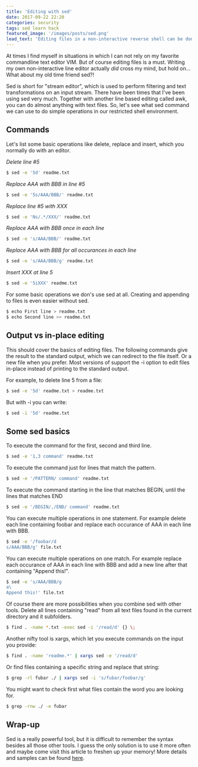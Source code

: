 ```yaml
---
title: 'Editing with sed'
date: 2017-09-22 22:20
categories: security
tags: sed learn hack
featured_image: '/images/posts/sed.png'
lead_text: 'Editing files in a non-interactive reverse shell can be done easily with sed'
---
```


At times I find myself in situations in which I can not rely on my favorite commandline text editor VIM.
But of course editing files is a must. Writing my own non-interactive line editor actually _did_ cross my mind,
but hold on... What about my old time friend sed?!

Sed is short for "stream editor", which is used to perform filtering and text transformations on an input stream. There have been times
that I've been using sed very much. Together with another line based editing called awk, you can do almost anything with text files.
So, let's see what sed command we can use to do simple operations in our restricted shell environment.

## Commands
Let's list some basic operations like delete, replace and insert, which you normally do with an editor.

_Delete line #5_
```bash
$ sed -e '5d' readme.txt
```

_Replace AAA with BBB in line #5_
```bash
$ sed -e '5s/AAA/BBB/' readme.txt
```

_Replace line #5 with XXX_
```bash
$ sed -e 'Ns/.*/XXX/' readme.txt
```

_Replace AAA with BBB once in each line_
```bash
$ sed -e 's/AAA/BBB/' readme.txt
```

_Replace AAA with BBB for all occurances in each line_
```bash
$ sed -e 's/AAA/BBB/g' readme.txt
```

_Insert XXX at line 5_
```bash
$ sed -e '5iXXX' readme.txt
```

For some basic operations we don's use sed at all. Creating and appending to files is even easier without sed.
```bash
$ echo First line > readme.txt
$ echo Second line >> readme.txt
```

## Output vs in-place editing
This should cover the basics of editing files.
The following commands give the result to the standard output, which we can redirect to the file itself.
Or a new file when you prefer. Most versions of support the -i option to edit files in-place instead of
printing to the standard output.

For example, to delete line 5 from a file:
```bash
$ sed -e '5d' readme.txt > readme.txt
```

But with -i you can write:
```bash
$ sed -i '5d' readme.txt
```

## Some sed basics
To execute the command for the first, second and third line.
```bash
$ sed -e '1,3 command' readme.txt
```

To execute the command just for lines that match the pattern.
```bash
$ sed -e '/PATTERN/ command' readme.txt
```

To execute the command starting in the line that matches BEGIN, until the lines that matches END
```bash
$ sed -e '/BEGIN/,/END/ command' readme.txt
```

You can execute multiple operations in one statement. For example delete each line containing 
foobar and replace each occurance of AAA in each line with BBB.
```bash
$ sed -e '/foobar/d
s/AAA/BBB/g' file.txt
```

You can execute multiple operations on one match. For example replace each occurance of AAA in 
each line with BBB and add a new line after that containing "Append this!".
```bash
$ sed -e 's/AAA/BBB/g
a\
Append this!' file.txt
```

Of course there are more possibilities when you combine sed with other tools. Delete all lines
containing "read" from all text files found in the current directory and it subfolders.
```bash
$ find . -name *.txt -exec sed -i '/read/d' {} \;
```

Another nifty tool is xargs, which let you execute commands on the input you provide:
```bash
$ find . -name 'readme.*' | xargs sed -e '/read/d'
```

Or find files containing a specific string and replace that string:
```bash
$ grep -rl fubar ./ | xargs sed -i 's/fubar/foobar/g'
```

You might want to check first what files contain the word you are looking for.
```bash
$ grep -rnw ./ -e fubar
```

## Wrap-up
Sed is a really powerful tool, but it is difficult to remember the syntax besides all those other
tools. I guess the only solution is to use it more often and maybe come visit this article to 
freshen up your memory! More details and samples can be found [here](https://www.computerhope.com/unix/used.htm).
